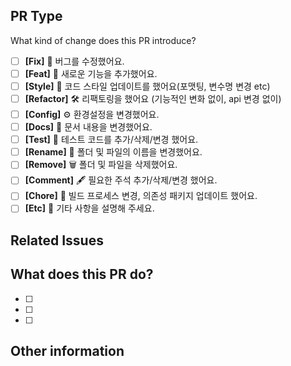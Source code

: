 ## PR Type

What kind of change does this PR introduce?

<!-- 'x'를 이용하여 이 PR에 적용되는 항목을 확인해 주세요. -->

- [ ] **\[Fix\]** 🐞 버그를 수정했어요.
- [ ] **\[Feat\]** 🎨 새로운 기능을 추가했어요.
- [ ] **\[Style\]** 🧬 코드 스타일 업데이트를 했어요(포맷팅, 변수명 변경 etc)
- [ ] **\[Refactor\]** 🛠 리팩토링을 했어요 (기능적인 변화 없이, api 변경 없이)
- [ ] **\[Config\]** ⚙ 환경설정을 변경했어요.
- [ ] **\[Docs\]** 📝 문서 내용을 변경했어요.
- [ ] **\[Test\]** 🧪 테스트 코드를 추가/삭제/변경 했어요.
- [ ] **\[Rename\]** 📁 폴더 및 파일의 이름을 변경했어요.
- [ ] **\[Remove\]** 🗑 폴더 및 파일을 삭제했어요.
- [ ] **\[Comment\]** 🖋 필요한 주석 추가/삭제/변경 했어요.
- [ ] **\[Chore\]** 🛒 빌드 프로세스 변경, 의존성 패키지 업데이트 했어요.
- [ ] **\[Etc\]** 🎻 기타 사항을 설명해 주세요.

## Related Issues

<!--#을 눌러 이슈와 연결해 주세요-->

## What does this PR do?

<!--무엇을 하셨나요?-->

- [ ]
- [ ]
- [ ]

## Other information

<!--참고한 자료, 추가적인 사항, 기타 의견-->
